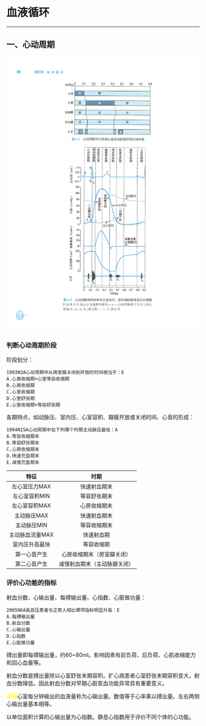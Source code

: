 # 血液循环

***

## 一、心动周期

![心动周期](cardiac-cycle.png)

### 判断心动周期阶段

阶段划分：
```306
1993N3A心动周期中从房室瓣关闭到开放的时间相当于：E
A.心房收缩期+心室等容收缩期
B.心房收缩期
C.心室收缩期
D.心室舒张期
E.心室收缩期+等容舒张期
```

各期特点，如动脉压、室内压、心室容积、瓣膜开放或关闭时间、心音的形成：

```306
1994N15A心动周期中在下列哪个时期主动脉压最低：A
A.等容收缩期末
B.等容舒张期末
C.心房收缩期末
D.快速充盈期末
E.减慢充盈期末
```

|     特征      |     时期     |
| :-----------: | :----------: |
| 左心室压力MAX | 快速射血期末 |
|左心室容积MIN|等容舒张期末|
|左心室容积MAX|心房收缩期末|
|主动脉压MAX|快速射血期末|
|主动脉压MIN|等容收缩期末|
|主动脉血流量MAX|快速射血期|
|室内压升高最快|等容收缩期|
|第一心音产生|心房收缩期末（房室瓣关闭）|
|第二心音产生|减慢射血期末（主动脉瓣关闭）|

### 评价心功能的指标

射血分数、心输出量、每搏输出量、心指数、心脏做功量：

```306
2005N6A高血压患者与正常人相比哪项指标明显升高：E
A.每搏输出量
B.射血分数
C.心输出量
D.心指数
E.心脏做功量
```

搏出量即每搏输出量，约60~80ml。影响因素有前负荷、后负荷、心肌收缩能力和回心血量等。

射血分数是搏出量除以心室舒张末期容积。扩心病患者心室舒张末期容积变大，射血分数降低。因此射血分数对早期心脏泵血功能异常具有重要意义。

<font color=#ffff30>**单侧**</font>心室每分钟输出的血液量称为心输出量。数值等于心率乘以搏出量。左右两侧心输出量基本相等。

以单位面积计算的心输出量为心指数。静息心指数用于评价不同个体的心功能。
